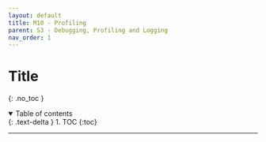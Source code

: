 ```yaml
---
layout: default
title: M10 - Profiling
parent: S3 - Debugging, Profiling and Logging
nav_order: 1
---
```


# Title
{: .no_toc }

<details open markdown="block">
  <summary>
    Table of contents
  </summary>
  {: .text-delta }
1. TOC
{:toc}
</details>

---
